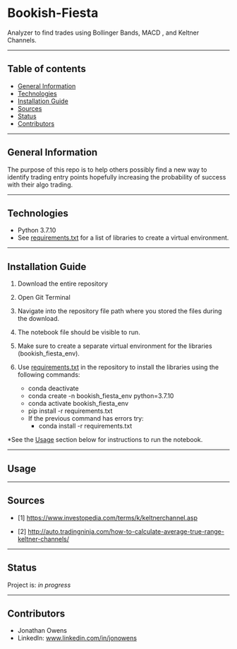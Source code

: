 # Bookish-Fiesta
Analyzer to find trades using Bollinger Bands, MACD , and Keltner Channels.

---

## Table of contents
* [General Information](#general-information)
* [Technologies](#technologies)
* [Installation Guide](#installation-guide)
* [Sources](#sources)
* [Status](#status)
* [Contributors](#contributors)

---

## General Information

The purpose of this repo is to help others possibly find a new way to identify trading entry points hopefully increasing the probability of success with their algo trading.

---

## Technologies

* Python 3.7.10
* See [requirements.txt](requirements.txt) for a list of libraries to create a virtual environment.

---

## Installation Guide

1. Download the entire repository
2. Open Git Terminal
3. Navigate into the repository file path where you stored the files during the download.
4. The notebook file should be visible to run.
5. Make sure to create a separate virtual environment for the libraries (bookish_fiesta_env).
6. Use [requirements.txt](requirements.txt) in the repository to install the libraries using the following commands:

    - conda deactivate
    - conda create -n bookish_fiesta_env python=3.7.10
    - conda activate bookish_fiesta_env
    - pip install -r requirements.txt
    - If the previous command has errors try:
        - conda install -r requirements.txt

*See the [Usage](#usage) section below for instructions to run the notebook.

---

## Usage

---

## Sources

- [1] https://www.investopedia.com/terms/k/keltnerchannel.asp

- [2] http://auto.tradingninja.com/how-to-calculate-average-true-range-keltner-channels/

---

## Status

Project is: _in progress_

---

## Contributors

* Jonathan Owens
* LinkedIn: www.linkedin.com/in/jonowens
